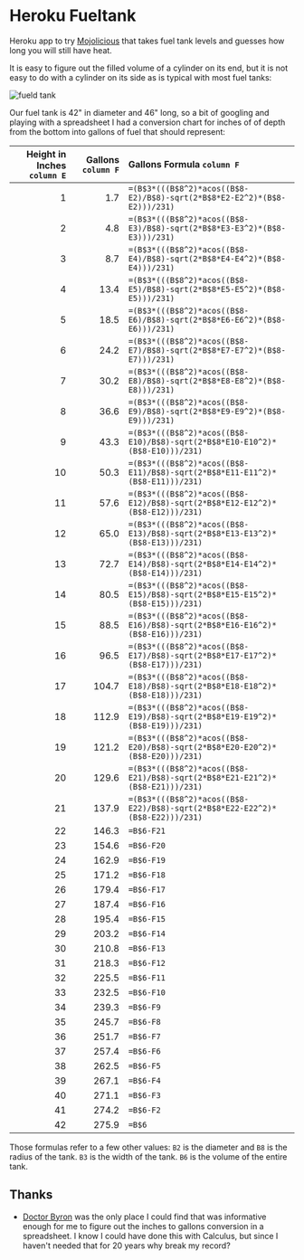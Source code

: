 Heroku Fueltank
===============

Heroku app to try [Mojolicious](http://mojolicio.us/) that takes fuel tank levels and guesses how long you will still have heat.

It is easy to figure out the filled volume of a cylinder on its end, but it is not easy to do with a
cylinder on its side as is typical with most fuel tanks:

![fueld tank](http://mangastart.com/blog/wp-content/uploads/cylinder2.jpg)

Our fuel tank is 42" in diameter and 46" long, so a bit of googling and playing with a spreadsheet
I had a conversion chart for inches of of depth from the bottom into gallons of fuel that
should represent:

| Height in Inches `column E` | Gallons `column F` | Gallons Formula `column F` |
| ---------------: | ------: | :------ |
|	1	|	1.7	| `=(B$3*(((B$8^2)*acos((B$8-E2)/B$8)-sqrt(2*B$8*E2-E2^2)*(B$8-E2)))/231)` |
|	2	|	4.8	| `=(B$3*(((B$8^2)*acos((B$8-E3)/B$8)-sqrt(2*B$8*E3-E3^2)*(B$8-E3)))/231)` |
|	3	|	8.7	| `=(B$3*(((B$8^2)*acos((B$8-E4)/B$8)-sqrt(2*B$8*E4-E4^2)*(B$8-E4)))/231)` |
|	4	|	13.4	| `=(B$3*(((B$8^2)*acos((B$8-E5)/B$8)-sqrt(2*B$8*E5-E5^2)*(B$8-E5)))/231)` |
|	5	|	18.5	| `=(B$3*(((B$8^2)*acos((B$8-E6)/B$8)-sqrt(2*B$8*E6-E6^2)*(B$8-E6)))/231)` |
|	6	|	24.2	| `=(B$3*(((B$8^2)*acos((B$8-E7)/B$8)-sqrt(2*B$8*E7-E7^2)*(B$8-E7)))/231)` |
|	7	|	30.2	| `=(B$3*(((B$8^2)*acos((B$8-E8)/B$8)-sqrt(2*B$8*E8-E8^2)*(B$8-E8)))/231)` |
|	8	|	36.6	| `=(B$3*(((B$8^2)*acos((B$8-E9)/B$8)-sqrt(2*B$8*E9-E9^2)*(B$8-E9)))/231)` |
|	9	|	43.3	| `=(B$3*(((B$8^2)*acos((B$8-E10)/B$8)-sqrt(2*B$8*E10-E10^2)*(B$8-E10)))/231)` |
|	10	|	50.3	| `=(B$3*(((B$8^2)*acos((B$8-E11)/B$8)-sqrt(2*B$8*E11-E11^2)*(B$8-E11)))/231)` |
|	11	|	57.6	| `=(B$3*(((B$8^2)*acos((B$8-E12)/B$8)-sqrt(2*B$8*E12-E12^2)*(B$8-E12)))/231)` |
|	12	|	65.0	| `=(B$3*(((B$8^2)*acos((B$8-E13)/B$8)-sqrt(2*B$8*E13-E13^2)*(B$8-E13)))/231)` |
|	13	|	72.7	| `=(B$3*(((B$8^2)*acos((B$8-E14)/B$8)-sqrt(2*B$8*E14-E14^2)*(B$8-E14)))/231)` |
|	14	|	80.5	| `=(B$3*(((B$8^2)*acos((B$8-E15)/B$8)-sqrt(2*B$8*E15-E15^2)*(B$8-E15)))/231)` |
|	15	|	88.5	| `=(B$3*(((B$8^2)*acos((B$8-E16)/B$8)-sqrt(2*B$8*E16-E16^2)*(B$8-E16)))/231)` |
|	16	|	96.5	| `=(B$3*(((B$8^2)*acos((B$8-E17)/B$8)-sqrt(2*B$8*E17-E17^2)*(B$8-E17)))/231)` |
|	17	|	104.7	| `=(B$3*(((B$8^2)*acos((B$8-E18)/B$8)-sqrt(2*B$8*E18-E18^2)*(B$8-E18)))/231)` |
|	18	|	112.9	| `=(B$3*(((B$8^2)*acos((B$8-E19)/B$8)-sqrt(2*B$8*E19-E19^2)*(B$8-E19)))/231)` |
|	19	|	121.2	| `=(B$3*(((B$8^2)*acos((B$8-E20)/B$8)-sqrt(2*B$8*E20-E20^2)*(B$8-E20)))/231)` |
|	20	|	129.6	| `=(B$3*(((B$8^2)*acos((B$8-E21)/B$8)-sqrt(2*B$8*E21-E21^2)*(B$8-E21)))/231)` |
|	21	|	137.9	| `=(B$3*(((B$8^2)*acos((B$8-E22)/B$8)-sqrt(2*B$8*E22-E22^2)*(B$8-E22)))/231)` |
|	22	|	146.3	| `=B$6-F21` |
|	23	|	154.6	| `=B$6-F20` |
|	24	|	162.9	| `=B$6-F19` |
|	25	|	171.2	| `=B$6-F18` |
|	26	|	179.4	| `=B$6-F17` |
|	27	|	187.4	| `=B$6-F16` |
|	28	|	195.4	| `=B$6-F15` |
|	29	|	203.2	| `=B$6-F14` |
|	30	|	210.8	| `=B$6-F13` |
|	31	|	218.3	| `=B$6-F12` |
|	32	|	225.5	| `=B$6-F11` |
|	33	|	232.5	| `=B$6-F10` |
|	34	|	239.3	| `=B$6-F9` |
|	35	|	245.7	| `=B$6-F8` |
|	36	|	251.7	| `=B$6-F7` |
|	37	|	257.4	| `=B$6-F6` |
|	38	|	262.5	| `=B$6-F5` |
|	39	|	267.1	| `=B$6-F4` |
|	40	|	271.1	| `=B$6-F3` |
|	41	|	274.2	| `=B$6-F2` |
|	42	|	275.9	| `=B$6` |

Those formulas refer to a few other values: `B2` is the diameter and `B8` is the radius of the tank.
`B3` is the width of the tank. `B6` is the volume of the entire tank.

Thanks
------

* [Doctor Byron](http://mathforum.org/library/drmath/view/56455.html) was the only place I could find
that was informative enough for me to figure out the inches to gallons conversion in a spreadsheet.
I know I could have done this with Calculus, but since I haven't needed that for 20 years why break
my record?
